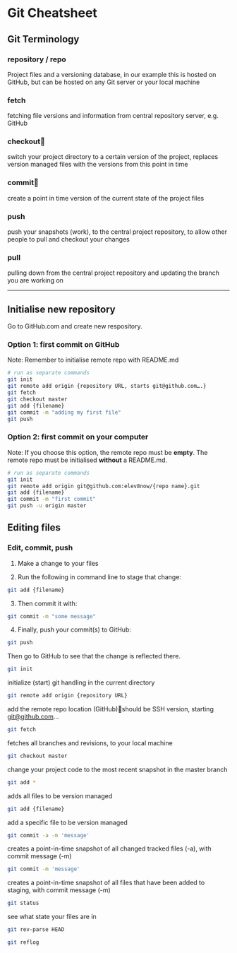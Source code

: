 # Git Cheatsheet

## Git Terminology

### repository / repo

Project files and a versioning database, in our example this is hosted on GitHub, but can be hosted on any Git server or your local machine

### fetch

fetching file versions and information from central repository server, e.g. GitHub

### checkout

switch your project directory to a certain version of the project, replaces version managed files with the versions from this point in time

### commit

create a point in time version of the current state of the project files

### push

push your snapshots (work), to the central project repository, to allow other people to pull and checkout your changes

### pull

pulling down from the central project repository and updating the branch you are working on

---

## Initialise new repository

Go to GitHub.com and create new respository.

### Option 1: first commit on GitHub

Note: Remember to initialise remote repo with README.md

```bash
# run as separate commands
git init
git remote add origin {repository URL, starts git@github.com….}
git fetch
git checkout master
git add {filename}
git commit -m "adding my first file"
git push
```

### Option 2: first commit on your computer

Note: If you choose this option, the remote repo must be **empty**. The remote repo must be initialised **without** a README.md.

```bash
# run as separate commands
git init
git remote add origin git@github.com:elev8now/{repo name}.git
git add {filename}
git commit -m "first commit"
git push -u origin master
```

## Editing files

### Edit, commit, push

1. Make a change to your files

2. Run the following in command line to stage that change:

```bash
git add {filename}
```

3. Then commit it with:

```bash
git commit -m "some message"
```

4. Finally, push your commit(s) to GitHub:

```bash
git push
```

Then go to GitHub to see that the change is reflected there.

```bash
git init
```

initialize (start) git handling in the current directory

```bash
git remote add origin {repository URL}
```

add the remote repo location (GitHub)should be SSH version, starting git@github.com...

```bash
git fetch
```

fetches all branches and revisions, to your local machine

```bash
git checkout master
```

change your project code to the most recent snapshot in the master branch

```bash
git add *
```

adds all files to be version managed

```bash
git add {filename}
```

add a specific file to be version managed

```bash
git commit -a -m 'message'
```

creates a point-in-time snapshot of all changed tracked files (-a), with commit message (-m)

```bash
git commit -m 'message'
```

creates a point-in-time snapshot of all files that have been added to staging, with commit message (-m)

```bash
git status
```

see what state your files are in

```bash
git rev-parse HEAD
```

```bash
git reflog
```
